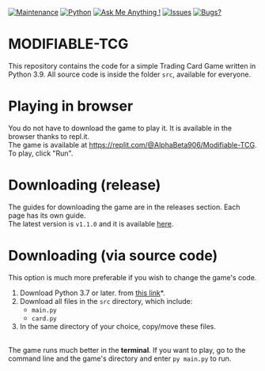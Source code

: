[![Maintenance](https://img.shields.io/badge/Maintained%3F-N/A-black.svg)](https://GitHub.com/AlphaBeta906/Modifiable-TCG/graphs/commit-activity)
[![Python](https://img.shields.io/badge/python-3.7_|_3.8_|_3.9-blue.svg)](https://python.org)
[![Ask Me Anything !](https://img.shields.io/badge/Ask%20me-anything-1abc9c.svg)](https://GitHub.com/AlphaBeta906)
[![Issues](https://img.shields.io/github/issues/alphabeta906/Modifiable-TCG)](https://github.com/issues/alphabeta906/Modifiable-TCG)
[![Bugs?](https://img.shields.io/badge/Will_there_be_bugs%3F-probably-red.svg)](https://github.com/AlphaBeta906/Modifiable-TCG/issues)

# MODIFIABLE-TCG
This repository contains the code for a simple Trading Card Game written in Python 3.9.
All source code is inside the folder `src`, available for everyone.

# Playing in browser
You do not have to download the game to play it. It is available in the browser thanks to repl.it.<br>
The game is available at https://replit.com/@AlphaBeta906/Modifiable-TCG. To play, click "Run".

# Downloading (release)
The guides for downloading the game are in the releases section. Each page has its own guide.<br>
The latest version is `v1.1.0` and it is available [here](https://github.com/AlphaBeta906/Modifiable-TCG/releases/v1.1.0).

# Downloading (via source code)
This option is much more preferable if you wish to change the game's code.
1. Download Python 3.7 or later. from [this link](https://www.python.org/downloads/)*.
2. Download all files in the `src` directory, which include:
    - `main.py` 
    - `card.py`
2. In the same directory of your choice, copy/move these files.<br><br>

The game runs much better in the **terminal**. If you want to play, go to the command line and the game's directory and enter `py main.py` to run.<br>
